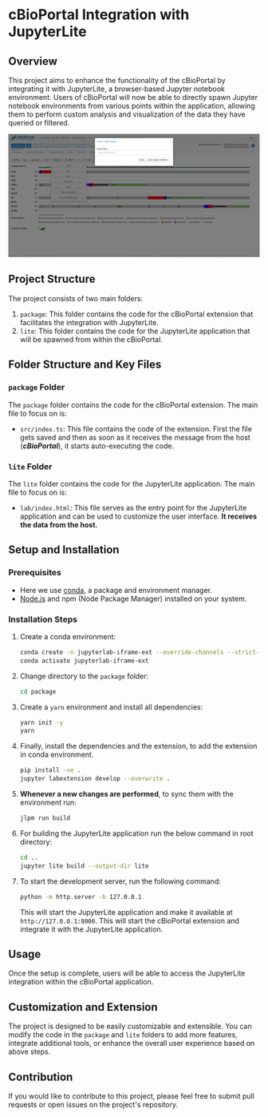 

# cBioPortal Integration with JupyterLite

## Overview

This project aims to enhance the functionality of the cBioPortal by integrating it with JupyterLite, a browser-based Jupyter notebook environment. Users of cBioPortal will now be able to directly spawn Jupyter notebook environments from various points within the application, allowing them to perform custom analysis and visualization of the data they have queried or filtered.

![modal image](image.png)

## Project Structure

The project consists of two main folders:

1. `package`: This folder contains the code for the cBioPortal extension that facilitates the integration with JupyterLite.
2. `lite`: This folder contains the code for the JupyterLite application that will be spawned from within the cBioPortal.

## Folder Structure and Key Files

### `package` Folder

The `package` folder contains the code for the cBioPortal extension. The main file to focus on is:

- `src/index.ts`: This file contains the code of the extension. First the file gets saved and then as soon as it receives the message from the host (***cBioPortal***), it starts auto-executing the code.

### `lite` Folder

The `lite` folder contains the code for the JupyterLite application. The main file to focus on is:

- `lab/index.html`: This file serves as the entry point for the JupyterLite application and can be used to customize the user interface. **It receives the data from the host.**

## Setup and Installation

### Prerequisites

- Here we use [conda](https://conda.io/projects/conda/en/latest/index.html), a package and environment manager.
- [Node.js](https://nodejs.org/) and npm (Node Package Manager) installed on your system. 

### Installation Steps

1. Create a conda environment:

   ```bash
   conda create -n jupyterlab-iframe-ext --override-channels --strict-channel-priority -c conda-forge -c nodefaults jupyterlab=4 nodejs=20 git copier=7 jinja2-time jupyterlite-core
   conda activate jupyterlab-iframe-ext
   ```

2. Change directory to the `package` folder:

   ```bash
   cd package
   ```

3. Create a `yarn` environment and install all dependencies:

   ```bash
   yarn init -y
   yarn
   ```

4. Finally, install the dependencies and the extension, to add the extension in conda environment.

   ```bash
   pip install -ve .
   jupyter labextension develop --overwrite .
   ```

5. **Whenever a new changes are performed**, to sync them with the environment run:

   ```bash
   jlpm run build
   ```

6. For building the JupyterLite application run the below command in root directory:

   ```bash
   cd ..
   jupyter lite build --output-dir lite
   ```

7. To start the development server, run the following command:

   ```bash
   python -m http.server -b 127.0.0.1
   ```

   This will start the JupyterLite application and make it available at `http://127.0.0.1:8000`.
   This will start the cBioPortal extension and integrate it with the JupyterLite application.

## Usage

Once the setup is complete, users will be able to access the JupyterLite integration within the cBioPortal application.

## Customization and Extension

The project is designed to be easily customizable and extensible. You can modify the code in the `package` and `lite` folders to add more features, integrate additional tools, or enhance the overall user experience based on above steps.

## Contribution

If you would like to contribute to this project, please feel free to submit pull requests or open issues on the project's repository.
